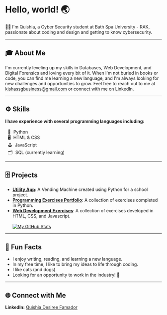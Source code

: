 # Hello, world! 🌏

👩‍💻 I'm Quishia, a Cyber Security student at Bath Spa University - RAK, passionate about coding and design and getting to know cybersecurity.
<hr>

## 🎓 About Me

I'm currently leveling up my skills in Databases, Web Development, and Digital Forensics and loving every bit of it. When I'm not buried in books or code, you can find me learning a new language, and I'm always looking for new challenges and opportunities to grow. Feel free to reach out to me at kishassgbusiness@gmail.com or connect with me on LinkedIn.
<hr>

## ⚙️ Skills

**I have experience with several programming languages including:**<br><br>
&emsp13; 🐍&emsp13; Python  
&emsp13; 🖥️&emsp13; HTML & CSS  
&emsp13; 🕹️&emsp13; JavaScript  
&emsp13; 🗂️&emsp13; SQL (currently learning)  
<hr>

## 🗄️ Projects

- [**Utility App**](https://github.com/qqqorus/UtilityApp): A Vending Machine created using Python for a school project.
- [**Programming Exercises Portfolio**](https://github.com/qqqorus/ProgrammingExercisesPortfolio_Famador): A collection of exercises completed in Python.
- [**Web Development Exercises**](https://github.com/DC-BSU-RAK/assignement-1-set-exercises-qqqorus): A collection of exercises developed in HTML, CSS, and Javascript.
     <br><br>
    [![My GitHub Stats](https://github-readme-stats.vercel.app/api/?username=qqqorus&count_private=true&theme=tokyonight&showicons=true)]()
<hr>

## 🌱 Fun Facts

- I enjoy writing, reading, and learning a new language.
- In my free time, I like to bring my ideas to life through coding.
- I like cats (and dogs).
- Looking for an opportunity to work in the industry! 💼
<hr>

## 🌐 Connect with Me

**LinkedIn:** [Quishia Desiree Famador](www.linkedin.com/in/quishia-desiree-famador-643480330)

<!-- ![pixel cat](https://external-content.duckduckgo.com/iu/?u=https%3A%2F%2Fart.pixilart.com%2F279c04744561021.png&f=1&nofb=1&ipt=8511e430f20f41788d84dc3371601c58f46e20991957afbd9d680f18d8c039ca) -->
